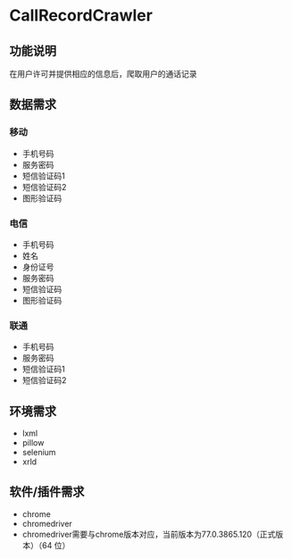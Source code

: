 # CallRecordCrawler
## 功能说明
  在用户许可并提供相应的信息后，爬取用户的通话记录
  
## 数据需求
### 移动
* 手机号码
* 服务密码
* 短信验证码1
* 短信验证码2
* 图形验证码
### 电信
* 手机号码
* 姓名
* 身份证号
* 服务密码
* 短信验证码
* 图形验证码
### 联通
* 手机号码
* 服务密码
* 短信验证码1
* 短信验证码2
## 环境需求
* lxml
* pillow
* selenium
* xrld
## 软件/插件需求
  * chrome
  * chromedriver
  * chromedriver需要与chrome版本对应，当前版本为77.0.3865.120（正式版本）（64 位）
